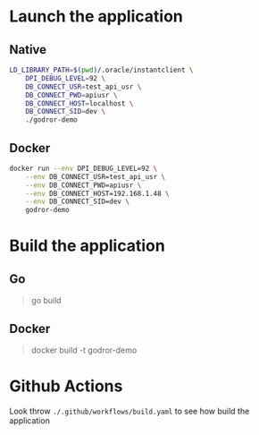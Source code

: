 # Launch the application
## Native
```bash
LD_LIBRARY_PATH=$(pwd)/.oracle/instantclient \
    DPI_DEBUG_LEVEL=92 \
    DB_CONNECT_USR=test_api_usr \
    DB_CONNECT_PWD=apiusr \
    DB_CONNECT_HOST=localhost \
    DB_CONNECT_SID=dev \
    ./godror-demo
```

## Docker
```bash
docker run --env DPI_DEBUG_LEVEL=92 \
    --env DB_CONNECT_USR=test_api_usr \
    --env DB_CONNECT_PWD=apiusr \
    --env DB_CONNECT_HOST=192.168.1.48 \
    --env DB_CONNECT_SID=dev \
    godror-demo
```

# Build the application

## Go
> go build

## Docker
> docker build -t godror-demo


# Github Actions
Look throw `./.github/workflows/build.yaml` to see how build the application
